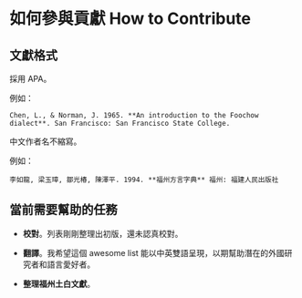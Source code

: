# 如何參與貢獻 How to Contribute

## 文獻格式
採用 APA。

例如：
```
Chen, L., & Norman, J. 1965. **An introduction to the Foochow dialect**. San Francisco: San Francisco State College. 
```

中文作者名不縮寫。

例如：

```
李如龍, 梁玉璋, 鄒光椿, 陳澤平. 1994. **福州方言字典** 福州: 福建人民出版社
```

## 當前需要幫助的任務

- **校對**。列表剛剛整理出初版，還未認真校對。

- **翻譯**。我希望這個 awesome list 能以中英雙語呈現，以期幫助潛在的外國研究者和語言愛好者。

- **整理福州土白文獻**。